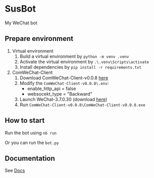 # SusBot

My WeChat bot

## Prepare environment

1. Virtual environment
   1. Build a virtual environment by `python -m venv .venv`
   2. Activate the virtual environment by `.\.venv\Scripts\activate`
   3. Install dependencies by `pip install -r requirements.txt`
2. ComWeChat-Client
   1. Download ComWeChat-Client-v0.0.8 [here](https://github.com/JustUndertaker/ComWeChatBotClient/releases/tag/v0.0.8)
   2. Modify the `ComWeChat-Client-v0.0.8\.env`:
      - enable_http_api = false
      - websocekt_type = "Backward"
   3. Launch WeChat-3.7.0.30 (download [here](https://github.com/tom-snow/wechat-windows-versions/releases/download/v3.7.0.30/WeChatSetup-3.7.0.30.exe))
   4. Run `ComWeChat-Client-v0.0.8\ComWeChat-Client-v0.0.8.exe`

## How to start

Run the bot using `nb run`

Or you can run the `bot.py`

## Documentation

See [Docs](https://nonebot.dev/)
